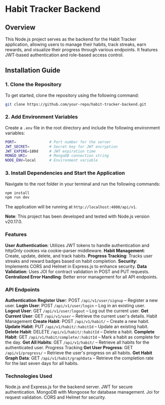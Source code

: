 # Habit Tracker Backend

## Overview

This Node.js project serves as the backend for the Habit Tracker application, allowing users to manage their habits, track streaks, earn rewards, and visualize their progress through various endpoints. It features JWT-based authentication and role-based access control.

## Installation Guide

### 1. Clone the Repository

To get started, clone the repository using the following command:

```bash
git clone https://github.com/your-repo/habit-tracker-backend.git
```

### 2. Add Environment Variables

Create a ```.env``` file in the root directory and include the following environment variables:

```bash
PORT=               # Port number for the server
JWT_SECRET=         # Secret key for JWT encryption
JWT_EXPIRE=180d     # JWT expiration time
MONGO_URI=          # MongoDB connection string
NODE_ENV=local      # Environment variable
```

### 3. Install Dependencies and Start the Application

Navigate to the root folder in your terminal and run the following commands:

```bash
npm install
npm run dev
```

The application will be running at ```http://localhost:4000/api/v1```.

**Note**: This project has been developed and tested with Node.js version v20.17.0.

### Features

**User Authentication**: Utilizes JWT tokens to handle authentication and httpOnly cookies via cookie-parser middleware.
**Habit Management**: Create, update, delete, and track habits.
**Progress Tracking**: Tracks user streaks and reward badges based on habit completion.
**Security**: Implements CORS and Helmet in Express.js to enhance security.
**Data Validation**: Uses JOI for contract validation in POST and PUT requests.
**Centralized Error Handling**: Better error management for all API endpoints.

### API Endpoints

**Authentication**
**Register Use**r: POST ```/api/v1/user/signup``` – Register a new user.
**Login User**: POST ```/api/v1/user/login``` – Log in an existing user.
**Logout User**: GET ```/api/v1/user/logout``` – Log out the current user.
**Get Current User**: GET ```/api/v1/user``` – Retrieve the current user's details.
Habit Management
**Create Habit**: POST ```/api/v1/habit/``` – Create a new habit.
**Update Habit**: PUT ```/api/v1/habit/:habitId``` – Update an existing habit.
**Delete Habit**: DELETE ```/api/v1/habit/:habitId``` – Delete a habit.
**Complete Habit**: GET ```/api/v1/habit/complete/:habitId``` – Mark a habit as complete for the day.
**Get All Habits**: GET ```/api/v1/habit/``` – Retrieve all habits for the authenticated user.
Progress Tracking
**Get User Progress**: GET ```/api/v1/progress/``` – Retrieve the user's progress on all habits.
**Get Habit Graph Data**: GET ```/api/v1/habit/graphData``` – Retrieve the completion rate for the last seven days for all habits.

### Technologies Used

Node.js and Express.js for the backend server.
JWT for secure authentication.
MongoDB with Mongoose for database management.
Joi for request validation.
CORS and Helmet for security.

